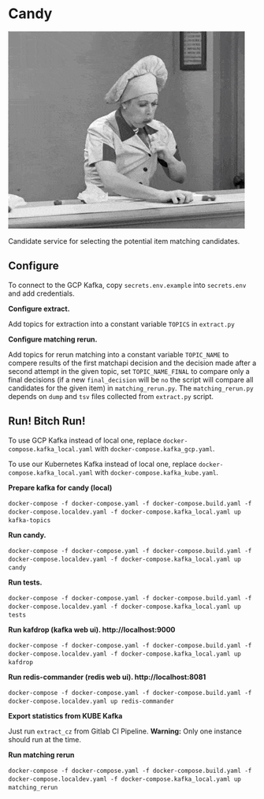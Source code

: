 # Candy

![candy](./candy.gif)

Candidate service for selecting the potential item matching candidates.

## Configure

To connect to the GCP Kafka, copy `secrets.env.example` into `secrets.env` and add credentials.

**Configure extract.**

Add topics for extraction into a constant variable `TOPICS` in `extract.py`

**Configure matching rerun.**

Add topics for rerun matching into a constant variable `TOPIC_NAME` to compere results of the first matchapi decision and
the decision made after a second attempt in the given topic, set `TOPIC_NAME_FINAL` to compare only a final decisions
(if a new `final_decision` will be `no` the script will compare all candidates for the given item) in `matching_rerun.py`.
The `matching_rerun.py` depends on `dump` and `tsv` files collected from `extract.py` script.

## Run! Bitch Run!

To use GCP Kafka instead of local one, replace `docker-compose.kafka_local.yaml` with `docker-compose.kafka_gcp.yaml`.

To use our Kubernetes Kafka instead of local one, replace `docker-compose.kafka_local.yaml` with `docker-compose.kafka_kube.yaml`.

**Prepare kafka for candy (local)**

`docker-compose -f docker-compose.yaml -f docker-compose.build.yaml -f docker-compose.localdev.yaml -f docker-compose.kafka_local.yaml up kafka-topics`

**Run candy.**

`docker-compose -f docker-compose.yaml -f docker-compose.build.yaml -f docker-compose.localdev.yaml -f docker-compose.kafka_local.yaml up candy`

**Run tests.**

`docker-compose -f docker-compose.yaml -f docker-compose.build.yaml -f docker-compose.localdev.yaml -f docker-compose.kafka_local.yaml up tests`

**Run kafdrop (kafka web ui). http://localhost:9000**

`docker-compose -f docker-compose.yaml -f docker-compose.build.yaml -f docker-compose.localdev.yaml -f docker-compose.kafka_local.yaml up kafdrop`

**Run redis-commander (redis web ui). http://localhost:8081**

`docker-compose -f docker-compose.yaml -f docker-compose.build.yaml -f docker-compose.localdev.yaml up redis-commander`

**Export statistics from KUBE Kafka**

Just run `extract_cz` from Gitlab CI Pipeline. **Warning:** Only one instance should run at the time.

**Run matching rerun**

`docker-compose -f docker-compose.yaml -f docker-compose.build.yaml -f docker-compose.localdev.yaml -f docker-compose.kafka_local.yaml up matching_rerun`
